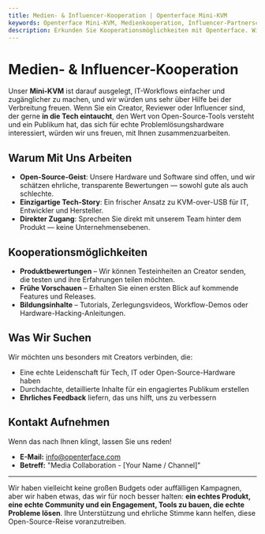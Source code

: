```yaml
---
title: Medien- & Influencer-Kooperation | Openterface Mini-KVM
keywords: Openterface Mini-KVM, Medienkooperation, Influencer-Partnerschaften, Produktbewertungen, Open-Source-Technologie
description: Erkunden Sie Kooperationsmöglichkeiten mit Openterface. Wir suchen Tech-Creator und Reviewer, die unsere Leidenschaft für Open-Source-Hardware und Problemlösungstools teilen.
---
```


# Medien- & Influencer-Kooperation

Unser **Mini-KVM** ist darauf ausgelegt, IT-Workflows einfacher und zugänglicher zu machen, und wir würden uns sehr über Hilfe bei der Verbreitung freuen. Wenn Sie ein Creator, Reviewer oder Influencer sind, der gerne **in die Tech eintaucht**, den Wert von Open-Source-Tools versteht und ein Publikum hat, das sich für echte Problemlösungshardware interessiert, würden wir uns freuen, mit Ihnen zusammenzuarbeiten.

## Warum Mit Uns Arbeiten

- **Open-Source-Geist**: Unsere Hardware und Software sind offen, und wir schätzen ehrliche, transparente Bewertungen — sowohl gute als auch schlechte.
- **Einzigartige Tech-Story**: Ein frischer Ansatz zu KVM-over-USB für IT, Entwickler und Hersteller.
- **Direkter Zugang**: Sprechen Sie direkt mit unserem Team hinter dem Produkt — keine Unternehmensebenen.

## Kooperationsmöglichkeiten

- **Produktbewertungen** – Wir können Testeinheiten an Creator senden, die testen und ihre Erfahrungen teilen möchten.
- **Frühe Vorschauen** – Erhalten Sie einen ersten Blick auf kommende Features und Releases.
- **Bildungsinhalte** – Tutorials, Zerlegungsvideos, Workflow-Demos oder Hardware-Hacking-Anleitungen.

## Was Wir Suchen

Wir möchten uns besonders mit Creators verbinden, die:

- Eine echte Leidenschaft für Tech, IT oder Open-Source-Hardware haben
- Durchdachte, detaillierte Inhalte für ein engagiertes Publikum erstellen
- **Ehrliches Feedback** liefern, das uns hilft, uns zu verbessern

## Kontakt Aufnehmen

Wenn das nach Ihnen klingt, lassen Sie uns reden!

- **E-Mail:** [info@openterface.com](mailto:info@openterface.com)
- **Betreff:** "Media Collaboration - [Your Name / Channel]"

---

Wir haben vielleicht keine großen Budgets oder auffälligen Kampagnen, aber wir haben etwas, das wir für noch besser halten: **ein echtes Produkt, eine echte Community und ein Engagement, Tools zu bauen, die echte Probleme lösen**.
Ihre Unterstützung und ehrliche Stimme kann helfen, diese Open-Source-Reise voranzutreiben.
